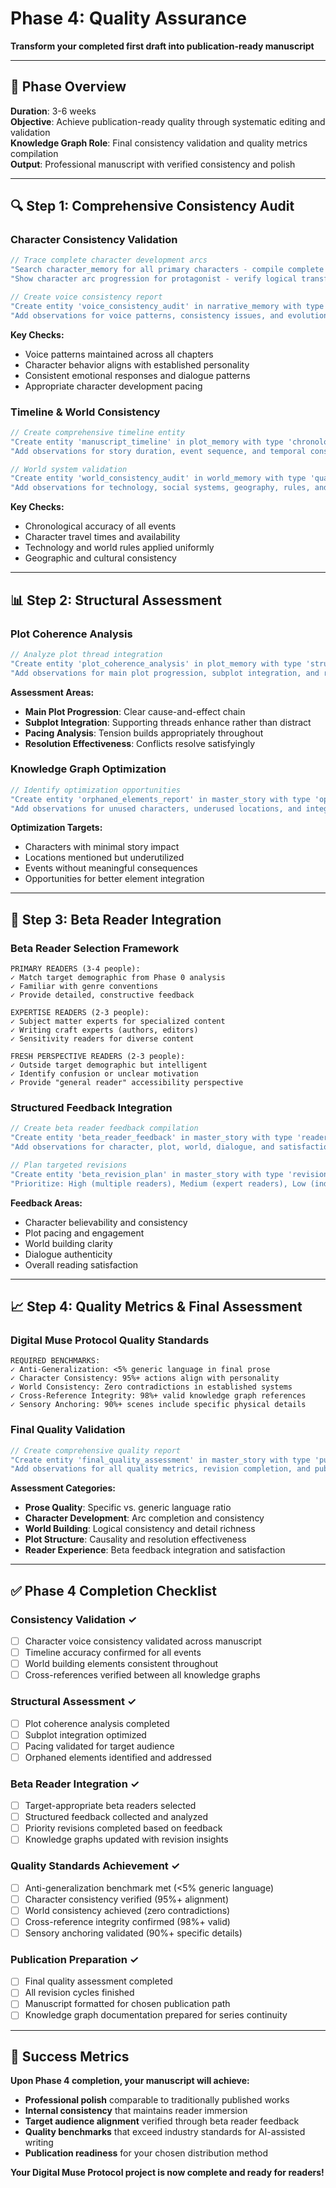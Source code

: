 # Phase 4: Quality Assurance

**Transform your completed first draft into publication-ready manuscript**

---

## 🎯 Phase Overview

**Duration**: 3-6 weeks  
**Objective**: Achieve publication-ready quality through systematic editing and validation  
**Knowledge Graph Role**: Final consistency validation and quality metrics compilation  
**Output**: Professional manuscript with verified consistency and polish  

---

## 🔍 Step 1: Comprehensive Consistency Audit

### Character Consistency Validation
```javascript
// Trace complete character development arcs
"Search character_memory for all primary characters - compile complete development timeline"
"Show character arc progression for protagonist - verify logical transformation"

// Create voice consistency report
"Create entity 'voice_consistency_audit' in narrative_memory with type 'quality_audit'"
"Add observations for voice patterns, consistency issues, and evolution tracking"
```

**Key Checks:**
- Voice patterns maintained across all chapters
- Character behavior aligns with established personality
- Consistent emotional responses and dialogue patterns
- Appropriate character development pacing

### Timeline & World Consistency
```javascript
// Create comprehensive timeline entity
"Create entity 'manuscript_timeline' in plot_memory with type 'chronology_audit'"
"Add observations for story duration, event sequence, and temporal consistency"

// World system validation
"Create entity 'world_consistency_audit' in world_memory with type 'quality_audit'"
"Add observations for technology, social systems, geography, rules, and culture consistency"
```

**Key Checks:**
- Chronological accuracy of all events
- Character travel times and availability
- Technology and world rules applied uniformly
- Geographic and cultural consistency

---

## 📊 Step 2: Structural Assessment

### Plot Coherence Analysis
```javascript
// Analyze plot thread integration
"Create entity 'plot_coherence_analysis' in plot_memory with type 'structural_audit'"
"Add observations for main plot progression, subplot integration, and resolution effectiveness"
```

**Assessment Areas:**
- **Main Plot Progression**: Clear cause-and-effect chain
- **Subplot Integration**: Supporting threads enhance rather than distract
- **Pacing Analysis**: Tension builds appropriately throughout
- **Resolution Effectiveness**: Conflicts resolve satisfyingly

### Knowledge Graph Optimization
```javascript
// Identify optimization opportunities
"Create entity 'orphaned_elements_report' in master_story with type 'optimization_audit'"
"Add observations for unused characters, underused locations, and integration opportunities"
```

**Optimization Targets:**
- Characters with minimal story impact
- Locations mentioned but underutilized  
- Events without meaningful consequences
- Opportunities for better element integration

---

## 👥 Step 3: Beta Reader Integration

### Beta Reader Selection Framework
```
PRIMARY READERS (3-4 people):
✓ Match target demographic from Phase 0 analysis
✓ Familiar with genre conventions
✓ Provide detailed, constructive feedback

EXPERTISE READERS (2-3 people):
✓ Subject matter experts for specialized content
✓ Writing craft experts (authors, editors)
✓ Sensitivity readers for diverse content

FRESH PERSPECTIVE READERS (2-3 people):
✓ Outside target demographic but intelligent
✓ Identify confusion or unclear motivation
✓ Provide "general reader" accessibility perspective
```

### Structured Feedback Integration
```javascript
// Create beta reader feedback compilation
"Create entity 'beta_reader_feedback' in master_story with type 'reader_feedback'"
"Add observations for character, plot, world, dialogue, and satisfaction feedback"

// Plan targeted revisions
"Create entity 'beta_revision_plan' in master_story with type 'revision_strategy'"
"Prioritize: High (multiple readers), Medium (expert readers), Low (individual preferences)"
```

**Feedback Areas:**
- Character believability and consistency
- Plot pacing and engagement  
- World building clarity
- Dialogue authenticity
- Overall reading satisfaction

---

## 📈 Step 4: Quality Metrics & Final Assessment

### Digital Muse Protocol Quality Standards
```
REQUIRED BENCHMARKS:
✓ Anti-Generalization: <5% generic language in final prose
✓ Character Consistency: 95%+ actions align with personality  
✓ World Consistency: Zero contradictions in established systems
✓ Cross-Reference Integrity: 98%+ valid knowledge graph references
✓ Sensory Anchoring: 90%+ scenes include specific physical details
```

### Final Quality Validation
```javascript
// Create comprehensive quality report
"Create entity 'final_quality_assessment' in master_story with type 'publication_readiness'"
"Add observations for all quality metrics, revision completion, and publication readiness"
```

**Assessment Categories:**
- **Prose Quality**: Specific vs. generic language ratio
- **Character Development**: Arc completion and consistency
- **World Building**: Logical consistency and detail richness
- **Plot Structure**: Causality and resolution effectiveness
- **Reader Experience**: Beta feedback integration and satisfaction

---

## ✅ Phase 4 Completion Checklist

### Consistency Validation ✓
- [ ] Character voice consistency validated across manuscript
- [ ] Timeline accuracy confirmed for all events
- [ ] World building elements consistent throughout
- [ ] Cross-references verified between all knowledge graphs

### Structural Assessment ✓
- [ ] Plot coherence analysis completed
- [ ] Subplot integration optimized
- [ ] Pacing validated for target audience
- [ ] Orphaned elements identified and addressed

### Beta Reader Integration ✓
- [ ] Target-appropriate beta readers selected
- [ ] Structured feedback collected and analyzed
- [ ] Priority revisions completed based on feedback
- [ ] Knowledge graphs updated with revision insights

### Quality Standards Achievement ✓
- [ ] Anti-generalization benchmark met (<5% generic language)
- [ ] Character consistency verified (95%+ alignment)
- [ ] World consistency achieved (zero contradictions)
- [ ] Cross-reference integrity confirmed (98%+ valid)
- [ ] Sensory anchoring validated (90%+ specific details)

### Publication Preparation ✓
- [ ] Final quality assessment completed
- [ ] All revision cycles finished
- [ ] Manuscript formatted for chosen publication path
- [ ] Knowledge graph documentation prepared for series continuity

---

## 🎯 Success Metrics

**Upon Phase 4 completion, your manuscript will achieve:**
- **Professional polish** comparable to traditionally published works
- **Internal consistency** that maintains reader immersion
- **Target audience alignment** verified through beta reader feedback
- **Quality benchmarks** that exceed industry standards for AI-assisted writing
- **Publication readiness** for your chosen distribution method

**Your Digital Muse Protocol project is now complete and ready for readers!**